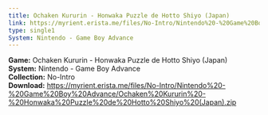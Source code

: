 ```yaml
---
title: Ochaken Kururin - Honwaka Puzzle de Hotto Shiyo (Japan)
link: https://myrient.erista.me/files/No-Intro/Nintendo%20-%20Game%20Boy%20Advance/Ochaken%20Kururin%20-%20Honwaka%20Puzzle%20de%20Hotto%20Shiyo%20(Japan).zip
type: single1
System: Nintendo - Game Boy Advance
---
```

<b>Game:</b> Ochaken Kururin - Honwaka Puzzle de Hotto Shiyo (Japan)<br>
<b>System:</b> Nintendo - Game Boy Advance<br>
<b>Collection:</b> No-Intro<br>
<b>Download:</b> https://myrient.erista.me/files/No-Intro/Nintendo%20-%20Game%20Boy%20Advance/Ochaken%20Kururin%20-%20Honwaka%20Puzzle%20de%20Hotto%20Shiyo%20(Japan).zip